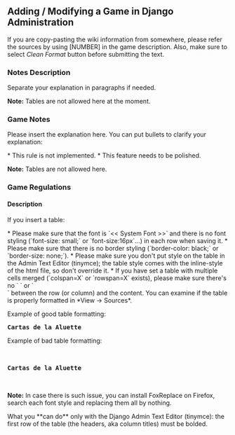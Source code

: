 ## Adding / Modifying a Game in Django Administration

If you are copy-pasting the wiki information from somewhere, please refer the sources by using [NUMBER] in the game description.
Also, make sure to select *Clean Format* button before submitting the text.

### Notes Description

<p>Separate your explanation in paragraphs if needed.</p>
<p><b>Note:</b> Tables are not allowed here at the moment.</p>

### Game Notes

<p>Please insert the explanation here. You can put bullets to clarify your explanation: </p>
* This rule is not implemented.
* This feature needs to be polished.

<p><b>Note:</b> Tables are not allowed here.</p>

### Game Regulations

#### Description

<p>If you insert a table:</p>
* Please make sure that the font is `<< System Font >>` and there is no font styling (`font-size: small;` or `font-size:16px`...) in each row when saving it. 
* Please make sure that there is no border styling (`border-color: black;` or `border-size: none;`).
* Please make sure you don't put style on the table in the Admin Text Editor (tinymce); the table style comes with the inline-style of the html file, so don't override it.
* If you have set a table with multiple cells merged (`colspan=X` or `rowspan=X` exists), please make sure there's no `&nbsp;` or `<br />` between the row (or column) and the content. You can examine if the table is properly formatted in *View -> Sources*.

Example of good table formatting:
<pre>
<td style="width: 16.5%; height: 132px; text-align: center;" rowspan="4"><strong>Cartas de la Aluette</strong></td>
</pre>

Example of bad table formatting:
<pre>
<td style="width: 16.5%; height: 132px; text-align: center;" rowspan="4">&nbsp;<br/>&nbsp;<br/><strong>Cartas de la Aluette</strong>&nbsp;<br/>&nbsp;<br/></td>
</pre>

<p><b>Note:</b> In case there is such issue, you can install FoxReplace on Firefox, search each font style and replacing them all by nothing.</p>

<p>What you **can do** only with the Django Admin Text Editor (tinymce): the first row of the table (the headers, aka column titles) must be bolded.</p>